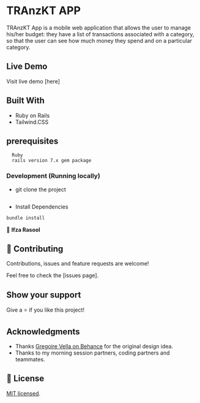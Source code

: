 # TRAnzKT APP
TRAnzKT App is a mobile web application that allows the user to manage his/her budget: they have a list of transactions associated with a category, so that the user can see how much money they spend and on a particular category.


## Live Demo
 Visit live demo [here]
 
 ## Built With
 - Ruby on Rails
 - Tailwind.CSS
 
## prerequisites
``` 
  Ruby
  rails version 7.x gem package 
```
### Development (Running locally)

- git clone the project

```bash 
```

- Install Dependencies

```bash
bundle install
```

👤 **Ifza Rasool**



## 🤝 Contributing

Contributions, issues and feature requests are welcome!

Feel free to check the [issues page].

## Show your support

Give a ⭐️ if you like this project!

## Acknowledgments
- Thanks [Gregoire Vella on Behance](https://www.behance.net/gregoirevella) for the original design idea.
- Thanks to my morning session partners, coding partners and teammates.

## 📝 License
[MIT licensed](https://github.com/IfzaRasool/budget-app/blob/main/LICENSE).


